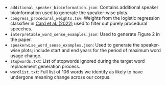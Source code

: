 - `additional_speaker_bioinformation.json`: Contains additional speaker bioinformation used to generate the speaker-wise plots.
- `congress_procedural_weights.tsv`: Weights from the logistic regression classifier in [Card et al. (2022)](https://www.pnas.org/doi/abs/10.1073/pnas.2120510119) used to filter out purely procedural speeches.
- `interpretable_word_sense_examples.json`: Used to generate Figure 2 in the paper.
- `speakerwise_word_sense_examples.json`: Used to generate the speaker-wise plots; include start and end years for the period of maximum word usage change.
- `stopwords.txt`: List of stopwords ignored during the target word replacement generation process.
- `wordlist.txt`: Full list of 106 words we identify as likely to have undergone meaning change across our corpus. 